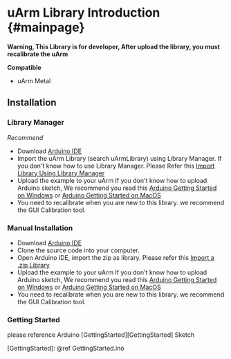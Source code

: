 ﻿# uArm Library Introduction {#mainpage}

**Warning, This Library is for developer, After upload the library, you must recalibrate the uArm**

**Compatible**

 - uArm Metal

## Installation

### Library Manager
*Recommend*

- Download [Arduino IDE][622f1188]  
- Import the uArm Library (search uArmLibrary) using Library Manager.
 If you don't know how to use Library Manager. Please Refer this [Import Library Using Library Manager][4b323740]
- Upload the example to your uArm
 If you don't know how to upload Arduino sketch,  We recommend you read this [Arduino Getting Started on Windows][397d20eb] or [Arduino Getting Started on MacOS][2d8a8b7a]
- You need to recalibrate when you are new to this library. we recommend the GUI Calibration tool.   

### Manual Installation

- Download [Arduino IDE][622f1188]  
- Clone the source code into your computer.
- Open Arduino IDE, import the zip as library. Please refer this [Import a .zip Library][8cd4af00]
- Upload the example to your uArm
 If you don't know how to upload Arduino sketch,  We recommend you read this [Arduino Getting Started on Windows][397d20eb] or [Arduino Getting Started on MacOS][2d8a8b7a]
- You need to recalibrate when you are new to this library. we recommend the GUI Calibration tool.


### Getting Started

please reference Arduino [GettingStarted][GettingStarted] Sketch


  [8cd4af00]: https://www.arduino.cc/en/Guide/Libraries#toc4 "Import a .zip Library"
  [4b323740]: https://www.arduino.cc/en/Guide/Libraries#toc3 "Import Library Using Library Manager"
  [3]: http://developer.ufactory.cc/quickstart/arduino/
  [622f1188]: https://www.arduino.cc/en/Main/Software "Arduino IDE"
  [397d20eb]: https://www.arduino.cc/en/Guide/Windows "Arduino Getting Start on Windows"
  [2d8a8b7a]: https://www.arduino.cc/en/Guide/MacOSX "Arduino Getting Started on MacOS"
  [GettingStarted]: @ref GettingStarted.ino
